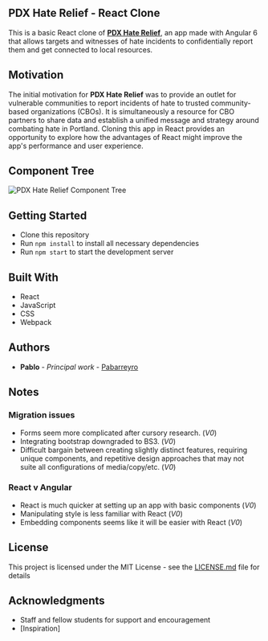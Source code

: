 ## PDX Hate Relief - React Clone
This is a basic React clone of **[PDX Hate Relief](https://github.com/Pabarreyro/pdx-hate-relief)**, an app made with Angular 6 that allows targets and witnesses of hate incidents to confidentially report them and get connected to local resources.

## Motivation
The initial motivation for **PDX Hate Relief** was to provide an outlet for vulnerable communities to report incidents of hate to trusted community-based organizations (CBOs). It is simultaneously a resource for CBO partners to share data and establish a unified message and strategy around combating hate in Portland. Cloning this app in React provides an opportunity to explore how the advantages of React might improve the app's performance and user experience.

## Component Tree

![PDX Hate Relief Component Tree](https://drive.google.com/file/d/1BlYKIjC3A9ILiKuWyq_X4eHZfhUklxyw/view?usp=sharing)

## Getting Started

* Clone this repository
* Run `npm install` to install all necessary dependencies
* Run `npm start` to start the development server

## Built With
* React
* JavaScript
* CSS
* Webpack


## Authors

* **Pablo** - *Principal work* - [Pabarreyro](https://github.com/Pabarreyro)

## Notes

### Migration issues

* Forms seem more complicated after cursory research. (_V0_)
* Integrating bootstrap downgraded to BS3. (_V0_)
* Difficult bargain between creating slightly distinct features, requiring unique components, and repetitive design approaches that may not suite all configurations of media/copy/etc. (_V0_)

### React v Angular

* React is much quicker at setting up an app with basic components (_V0_)
* Manipulating style is less familiar with React (_V0_)
* Embedding components seems like it will be easier with React (_V0_)

## License

This project is licensed under the MIT License - see the [LICENSE.md](LICENSE.md) file for details

## Acknowledgments

* Staff and fellow students for support and encouragement
* [Inspiration]
